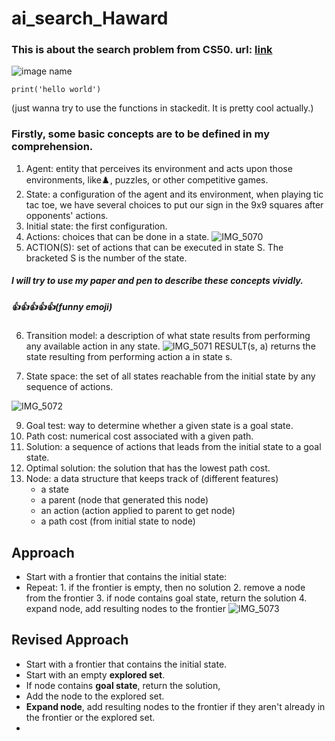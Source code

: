 # ai_search_Haward
### This is about the search problem from CS50. url: **[link](https://video.cs50.io/WbzNRTTrX0g?screen=0Towr-pBuzw&start=321)**
![image name](https://github.com/shiqianokamiai/ai_search_Haward/assets/151977259/01e3364c-b9d3-4481-884e-f94f4b752d0d)
~~~
print('hello world')
~~~
(just wanna try to use the functions in stackedit. It is pretty cool actually.)

### Firstly, some basic concepts are to be defined in my comprehension.
1. Agent: entity that perceives its environment and acts upon those environments, like♟️, puzzles, or other competitive games. 
 2. State: a configuration of the agent and its environment, when playing tic tac toe, we have several choices to put our sign in the 9x9 squares after opponents' actions.
 3.  Initial state: the first configuration.
2. Actions: choices that can be done in a state.
![IMG_5070](https://github.com/shiqianokamiai/ai_search_Haward/assets/151977259/ca1742c2-2365-4c38-8b50-d017c1a1a145)
4.  ACTION(S): set of actions that can be executed in state S. The bracketed S is the number of the state.

##### I will try to use my paper and pen to describe these concepts vividly.
##### :+1::+1::+1::+1::+1:(funny emoji)


6. Transition model: a description of what state results from performing any available action in any state.
	![IMG_5071](https://github.com/shiqianokamiai/ai_search_Haward/assets/151977259/b78ed952-fdc9-44fa-99b5-73b1c071f5e3)
	RESULT(s, a) returns the state resulting from performing action a in state s.
	
7. State space: the set of all states reachable from the initial state by any sequence of actions.

![IMG_5072](https://github.com/shiqianokamiai/ai_search_Haward/assets/151977259/7894bf27-febf-47aa-8d98-93c688102153)

9. Goal test: way to determine whether a given state is a goal state. 
10. Path cost: numerical cost associated with a given path.
11.  Solution: a sequence of actions that leads from the initial state to a goal state.
12. Optimal solution: the solution that has the lowest path cost.
13.  Node: a data structure that keeps track of (different features)
     - a state
     - a parent (node that generated this node)
     - an action (action applied to parent to get node)
     - a path cost (from initial state to node) 
   
Approach
- 
- Start with a  frontier that contains the initial state:
- Repeat:
		 1. if the frontier is empty, then no solution
		 2. remove a node from the frontier
		 3. if node contains goal state, return the solution
		 4. expand node, add resulting nodes to the frontier
		![IMG_5073](https://github.com/shiqianokamiai/ai_search_Haward/assets/151977259/e0d1dc3f-a8a1-4538-97e2-d8155b70adea)
		
		
Revised Approach
-
- Start with a frontier that contains the initial state.
- Start with an empty **explored set**.
- If node contains **goal state**, return the solution,
- Add the node to the explored set.
- **Expand node**, add resulting nodes to the frontier if they aren't already in the frontier or the explored set.
- 
